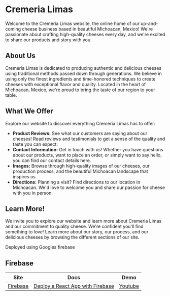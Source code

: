 # Cremeria Limas

Welcome to the Cremeria Limas website, the online home of our up-and-coming cheese business based in beautiful Michoacan, Mexico!  We're passionate about crafting high-quality cheeses every day, and we're excited to share our products and story with you.

## About Us

Cremeria Limas is dedicated to producing authentic and delicious cheeses using traditional methods passed down through generations.  We believe in using only the finest ingredients and time-honored techniques to create cheeses with exceptional flavor and quality.  Located in the heart of Michoacan, Mexico, we're proud to bring the taste of our region to your table.

## What We Offer

Explore our website to discover everything Cremeria Limas has to offer:

* **Product Reviews:** See what our customers are saying about our cheeses!  Read reviews and testimonials to get a sense of the quality and taste you can expect.
* **Contact Information:**  Get in touch with us!  Whether you have questions about our products, want to place an order, or simply want to say hello, you can find our contact details here.
* **Images:**  Browse through high-quality images of our cheeses, our production process, and the beautiful Michoacan landscape that inspires us.
* **Directions:**  Planning a visit?  Find directions to our location in Michoacan.  We'd love to welcome you and share our passion for cheese with you in person.

## Learn More!

We invite you to explore our website and learn more about Cremeria Limas and our commitment to quality cheese.  We're confident you'll find something to love!  Learn more about our story, our process, and our delicious cheeses by browsing the different sections of our site.


Deployed using Googles firebase
## Firebase
| Site   | Docs  | Demo  |
| :-------------: |:-------------: |:-------------: |
| [Firebase](https://firebase.google.com/docs/hosting) | [Deploy a React App with Firebase](https://medium.com/swlh/how-to-deploy-a-react-app-with-firebase-hosting-98063c5bf425) | [Youtube](https://www.youtube.com/watch?v=1wZw7RvXPRU) |


